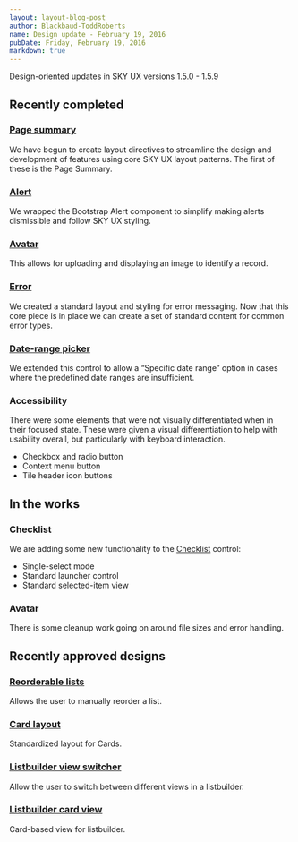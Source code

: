 ```yaml
---
layout: layout-blog-post
author: Blackbaud-ToddRoberts
name: Design update - February 19, 2016
pubDate: Friday, February 19, 2016
markdown: true
---
```


Design-oriented updates in SKY UX versions 1.5.0 - 1.5.9

<!-- more -->

## Recently completed

### [Page summary](http://skyux.developer.blackbaud.com/components/pagesummary/)
We have begun to create layout directives to streamline the design and development of features using core SKY UX layout patterns. The first of these is the Page Summary.

### [Alert](http://skyux.developer.blackbaud.com/components/alert/)
We wrapped the Bootstrap Alert component to simplify making alerts dismissible and follow SKY UX styling. 

### [Avatar](http://skyux.developer.blackbaud.com/components/avatar/)
This allows for uploading and displaying an image to identify a record. 

### [Error](http://skyux.developer.blackbaud.com/components/error/)
We created a standard layout and styling for error messaging. Now that this core piece is in place we can create a set of standard content for common error types. 

### [Date-range picker](http://skyux.developer.blackbaud.com/components/daterangepicker/)
We extended this control to allow a “Specific date range” option in cases where the predefined date ranges are insufficient. 

### Accessibility
There were some elements that were not visually differentiated when in their focused state. These were given a visual differentiation to help with usability overall, but particularly with keyboard interaction.
* Checkbox and radio button
* Context menu button
* Tile header icon buttons

## In the works

### Checklist
We are adding some new functionality to the [Checklist](http://skyux.developer.blackbaud.com/components/checklist/) control:
* Single-select mode
* Standard launcher control
* Standard selected-item view

### Avatar
There is some cleanup work going on around file sizes and error handling.

## Recently approved designs

### [Reorderable lists](https://github.com/blackbaud/skyux/issues/330)
Allows the user to manually reorder a list. 

### [Card layout](https://github.com/blackbaud/skyux/issues/286)
Standardized layout for Cards. 

### [Listbuilder view switcher](https://github.com/blackbaud/skyux/issues/287)
Allow the user to switch between different views in a listbuilder. 

### [Listbuilder card view](https://github.com/blackbaud/skyux/issues/288)
Card-based view for listbuilder. 

